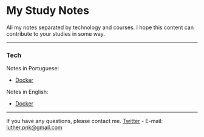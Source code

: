# My Study Notes

All my notes separated by technology and courses.
I hope this content can contribute to your studies in some way.

---

### Tech

Notes in Portuguese:
- [Docker](Portuguese/Docker/)

Notes in English:
- [Docker](English/Docker/)


---

If you have any questions, please contact me.
[Twitter](https://twitter.com/luther_pnk) - E-mail: luther.pnk@gmail.com